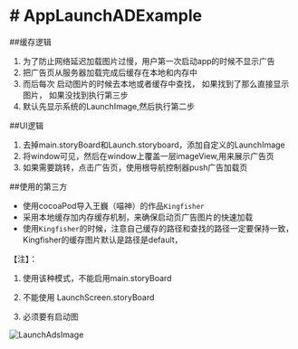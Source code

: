 # # AppLaunchADExample

##缓存逻辑
1.  为了防止网络延迟加载图片过慢，用户第一次启动app的时候不显示广告
2.  把广告页从服务器加载完成后缓存在本地和内存中
3.  而后每次  启动图片的时候去本地或者缓存中查找， 如果找到了那么直接显示图片， 如果没找到执行第三步
4.  默认先显示系统的LaunchImage,然后执行第二步

##UI逻辑
1.  去掉main.storyBoard和Launch.storyboard，添加自定义的LaunchImage
2.  将window可见，然后在window上覆盖一层imageView,用来展示广告页
3.  如果需要跳转，点击广告页，使用根导航控制器push广告加载页


##使用的第三方
- 使用cocoaPod导入王巍（喵神）的作品`Kingfisher`
- 采用本地缓存加内存缓存机制，来确保启动页广告图片的快速加载 
- 使用`Kingfisher`的时候，注意自己缓存的路径和查找的路径一定要保持一致，Kingfisher的缓存图片默认是路径是default，

【注】：

1. 使用该种模式，不能启用main.storyBoard

2. 不能使用 LaunchScreen.storyBoard

3. 必须要有启动图

![LaunchAdsImage](http://upload-images.jianshu.io/upload_images/1128807-480cba5f068469d1.gif?imageMogr2/auto-orient/strip)
